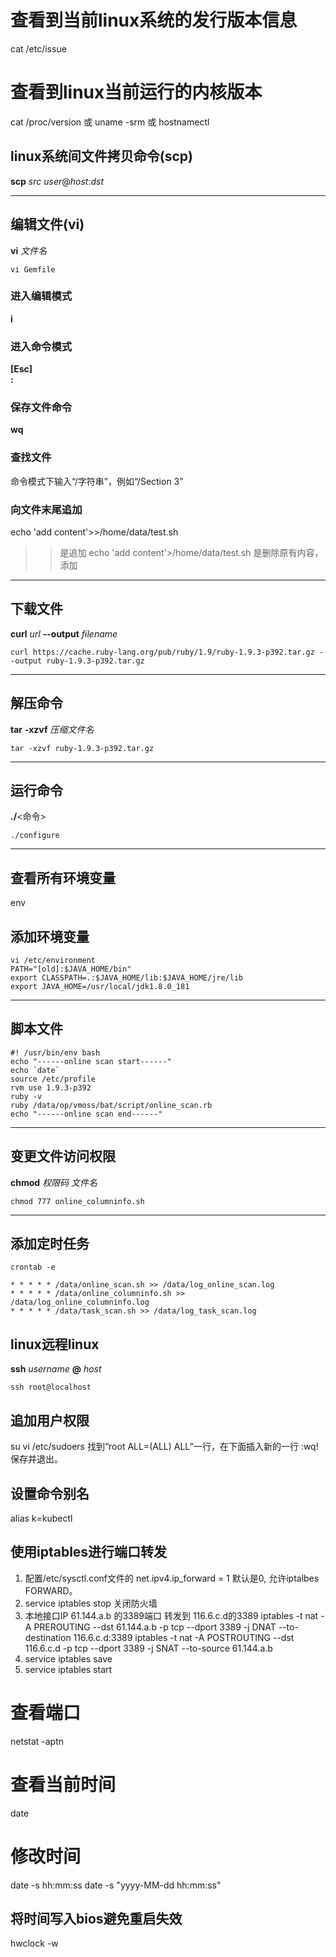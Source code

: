 # 查看到当前linux系统的发行版本信息
cat /etc/issue

# 查看到linux当前运行的内核版本
cat /proc/version
或
uname -srm
或
hostnamectl

## linux系统间文件拷贝命令(scp)
**scp** *src* *user*@*host*:*dst*

***

## 编辑文件(vi)
  **vi** *文件名*  
```shell
vi Gemfile
```
###  进入编辑模式
**i**

###  进入命令模式
**[Esc]**  
**:**

### 保存文件命令
**wq**

### 查找文件
命令模式下输入“/字符串”，例如“/Section 3”

### 向文件末尾追加
echo 'add content'>>/home/data/test.sh
>> 是追加
echo 'add content'>/home/data/test.sh
> 是删除原有内容，添加

***

## 下载文件
**curl** *url* **--output** *filename*  
```shell
curl https://cache.ruby-lang.org/pub/ruby/1.9/ruby-1.9.3-p392.tar.gz --output ruby-1.9.3-p392.tar.gz
```
***

## 解压命令
**tar** **-xzvf** *压缩文件名* 
``` 
tar -xzvf ruby-1.9.3-p392.tar.gz
```
***

## 运行命令
**./**<命令>  
```
./configure
```
***

## 查看所有环境变量
env

## 添加环境变量
```
vi /etc/environment
PATH="[old]:$JAVA_HOME/bin"
export CLASSPATH=.:$JAVA_HOME/lib:$JAVA_HOME/jre/lib  
export JAVA_HOME=/usr/local/jdk1.8.0_181
```
***

## 脚本文件
```
#! /usr/bin/env bash  
echo "------online scan start------"  
echo `date`  
source /etc/profile  
rvm use 1.9.3-p392  
ruby -v  
ruby /data/op/vmoss/bat/script/online_scan.rb  
echo "------online scan end------"  
```

***

## 变更文件访问权限
**chmod** *权限码* *文件名*
```
chmod 777 online_columninfo.sh
```

***

## 添加定时任务
```
crontab -e
```
```
* * * * * /data/online_scan.sh >> /data/log_online_scan.log
* * * * * /data/online_columninfo.sh >> /data/log_online_columninfo.log
* * * * * /data/task_scan.sh >> /data/log_task_scan.log
```

## linux远程linux
**ssh** *username* **@** *host*
```
ssh root@localhost
```

## 追加用户权限
su
vi /etc/sudoers
找到“root    ALL=(ALL)       ALL”一行，在下面插入新的一行
:wq! 保存并退出。

## 设置命令别名
alias k=kubectl


## 使用iptables进行端口转发

1. 配置/etc/sysctl.conf文件的 net.ipv4.ip_forward = 1 默认是0, 允许iptalbes FORWARD。
2. service iptables stop  关闭防火墙
3. 本地接口IP 61.144.a.b 的3389端口 转发到 116.6.c.d的3389
   iptables -t nat -A PREROUTING --dst 61.144.a.b -p tcp --dport 3389 -j DNAT --to-destination 116.6.c.d:3389
   iptables -t nat -A POSTROUTING --dst 116.6.c.d -p tcp --dport 3389 -j SNAT --to-source 61.144.a.b
4. service iptables save
5. service iptables start


# 查看端口
netstat -aptn


# 查看当前时间
date

# 修改时间
date -s hh:mm:ss
date -s "yyyy-MM-dd hh:mm:ss"

## 将时间写入bios避免重启失效
hwclock -w
